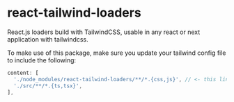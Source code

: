 # react-tailwind-loaders

React.js loaders build with TailwindCSS, usable in any react or next application with tailwindcss.

To make use of this package, make sure you update your tailwind config file to include the following:

```js
content: [
  './node_modules/react-tailwind-loaders/**/*.{css,js}', // <- this line is important
  './src/**/*.{ts,tsx}',
],
```
